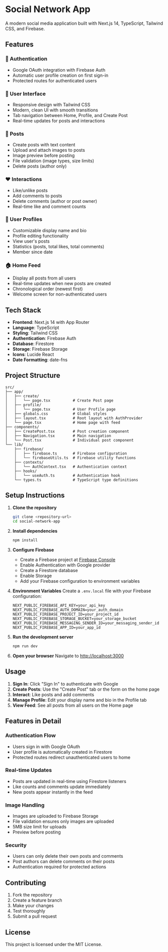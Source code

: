 # Social Network App

A modern social media application built with Next.js 14, TypeScript, Tailwind CSS, and Firebase.

## Features

### 🔐 Authentication
- Google OAuth integration with Firebase Auth
- Automatic user profile creation on first sign-in
- Protected routes for authenticated users

### 📱 User Interface
- Responsive design with Tailwind CSS
- Modern, clean UI with smooth transitions
- Tab navigation between Home, Profile, and Create Post
- Real-time updates for posts and interactions

### 📝 Posts
- Create posts with text content
- Upload and attach images to posts
- Image preview before posting
- File validation (image types, size limits)
- Delete posts (author only)

### ❤️ Interactions
- Like/unlike posts
- Add comments to posts
- Delete comments (author or post owner)
- Real-time like and comment counts

### 👤 User Profiles
- Customizable display name and bio
- Profile editing functionality
- View user's posts
- Statistics (posts, total likes, total comments)
- Member since date

### 🏠 Home Feed
- Display all posts from all users
- Real-time updates when new posts are created
- Chronological order (newest first)
- Welcome screen for non-authenticated users

## Tech Stack

- **Frontend**: Next.js 14 with App Router
- **Language**: TypeScript
- **Styling**: Tailwind CSS
- **Authentication**: Firebase Auth
- **Database**: Firestore
- **Storage**: Firebase Storage
- **Icons**: Lucide React
- **Date Formatting**: date-fns

## Project Structure

```
src/
├── app/
│   ├── create/
│   │   └── page.tsx          # Create Post page
│   ├── profile/
│   │   └── page.tsx          # User Profile page
│   ├── globals.css           # Global styles
│   ├── layout.tsx            # Root layout with AuthProvider
│   └── page.tsx              # Home page with feed
├── components/
│   ├── CreatePost.tsx        # Post creation component
│   ├── Navigation.tsx        # Main navigation
│   └── Post.tsx              # Individual post component
└── lib/
    ├── firebase/
    │   ├── firebase.ts       # Firebase configuration
    │   └── firebaseUtils.ts  # Firebase utility functions
    ├── contexts/
    │   └── AuthContext.tsx   # Authentication context
    ├── hooks/
    │   └── useAuth.ts        # Authentication hook
    └── types.ts              # TypeScript type definitions
```

## Setup Instructions

1. **Clone the repository**
   ```bash
   git clone <repository-url>
   cd social-network-app
   ```

2. **Install dependencies**
   ```bash
   npm install
   ```

3. **Configure Firebase**
   - Create a Firebase project at [Firebase Console](https://console.firebase.google.com/)
   - Enable Authentication with Google provider
   - Create a Firestore database
   - Enable Storage
   - Add your Firebase configuration to environment variables

4. **Environment Variables**
   Create a `.env.local` file with your Firebase configuration:
   ```
   NEXT_PUBLIC_FIREBASE_API_KEY=your_api_key
   NEXT_PUBLIC_FIREBASE_AUTH_DOMAIN=your_auth_domain
   NEXT_PUBLIC_FIREBASE_PROJECT_ID=your_project_id
   NEXT_PUBLIC_FIREBASE_STORAGE_BUCKET=your_storage_bucket
   NEXT_PUBLIC_FIREBASE_MESSAGING_SENDER_ID=your_messaging_sender_id
   NEXT_PUBLIC_FIREBASE_APP_ID=your_app_id
   ```

5. **Run the development server**
   ```bash
   npm run dev
   ```

6. **Open your browser**
   Navigate to [http://localhost:3000](http://localhost:3000)

## Usage

1. **Sign In**: Click "Sign In" to authenticate with Google
2. **Create Posts**: Use the "Create Post" tab or the form on the home page
3. **Interact**: Like posts and add comments
4. **Manage Profile**: Edit your display name and bio in the Profile tab
5. **View Feed**: See all posts from all users on the Home page

## Features in Detail

### Authentication Flow
- Users sign in with Google OAuth
- User profile is automatically created in Firestore
- Protected routes redirect unauthenticated users to home

### Real-time Updates
- Posts are updated in real-time using Firestore listeners
- Like counts and comments update immediately
- New posts appear instantly in the feed

### Image Handling
- Images are uploaded to Firebase Storage
- File validation ensures only images are uploaded
- 5MB size limit for uploads
- Preview before posting

### Security
- Users can only delete their own posts and comments
- Post authors can delete comments on their posts
- Authentication required for protected actions

## Contributing

1. Fork the repository
2. Create a feature branch
3. Make your changes
4. Test thoroughly
5. Submit a pull request

## License

This project is licensed under the MIT License.